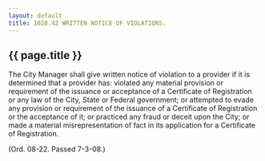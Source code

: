 ```yaml
---
layout: default 
title: 1028.42 WRITTEN NOTICE OF VIOLATIONS.
---
```


{{ page.title }}
----------------

The City Manager shall give written notice of violation to a provider if
it is determined that a provider has: violated any material provision or
requirement of the issuance or acceptance of a Certificate of
Registration or any law of the City, State or Federal government; or
attempted to evade any provision or requirement of the issuance of a
Certificate of Registration or the acceptance of it; or practiced any
fraud or deceit upon the City; or made a material misrepresentation of
fact in its application for a Certificate of Registration.

(Ord. 08-22. Passed 7-3-08.)
